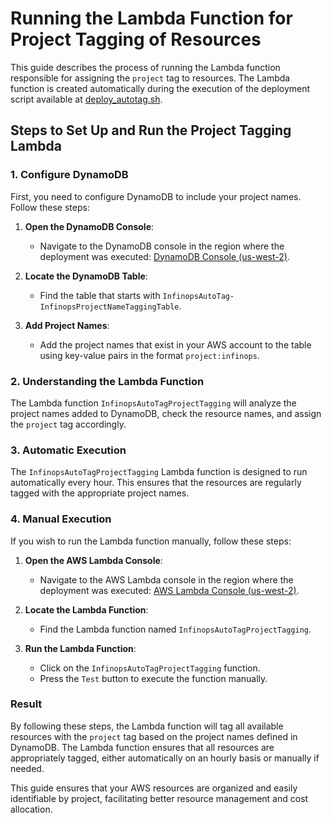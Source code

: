 # Running the Lambda Function for Project Tagging of Resources

This guide describes the process of running the Lambda function responsible for assigning the `project` tag to resources. The Lambda function is created automatically during the execution of the deployment script available at [deploy_autotag.sh](https://github.com/Infinops/auto-tag/blob/infinops-main/deploy_autotag.sh).

## Steps to Set Up and Run the Project Tagging Lambda

### 1. Configure DynamoDB

First, you need to configure DynamoDB to include your project names. Follow these steps:

1. **Open the DynamoDB Console**:
   - Navigate to the DynamoDB console in the region where the deployment was executed: [DynamoDB Console (us-west-2)](https://us-west-2.console.aws.amazon.com/dynamodbv2/home?region=us-west-2#tables).

2. **Locate the DynamoDB Table**:
   - Find the table that starts with `InfinopsAutoTag-InfinopsProjectNameTaggingTable`.

3. **Add Project Names**:
   - Add the project names that exist in your AWS account to the table using key-value pairs in the format `project:infinops`.

### 2. Understanding the Lambda Function

The Lambda function `InfinopsAutoTagProjectTagging` will analyze the project names added to DynamoDB, check the resource names, and assign the `project` tag accordingly.

### 3. Automatic Execution

The `InfinopsAutoTagProjectTagging` Lambda function is designed to run automatically every hour. This ensures that the resources are regularly tagged with the appropriate project names.

### 4. Manual Execution

If you wish to run the Lambda function manually, follow these steps:

1. **Open the AWS Lambda Console**:
   - Navigate to the AWS Lambda console in the region where the deployment was executed: [AWS Lambda Console (us-west-2)](https://us-west-2.console.aws.amazon.com/lambda/home?region=us-west-2#/functions).

2. **Locate the Lambda Function**:
   - Find the Lambda function named `InfinopsAutoTagProjectTagging`.

3. **Run the Lambda Function**:
   - Click on the `InfinopsAutoTagProjectTagging` function.
   - Press the `Test` button to execute the function manually.

### Result

By following these steps, the Lambda function will tag all available resources with the `project` tag based on the project names defined in DynamoDB. The Lambda function ensures that all resources are appropriately tagged, either automatically on an hourly basis or manually if needed.

This guide ensures that your AWS resources are organized and easily identifiable by project, facilitating better resource management and cost allocation.
